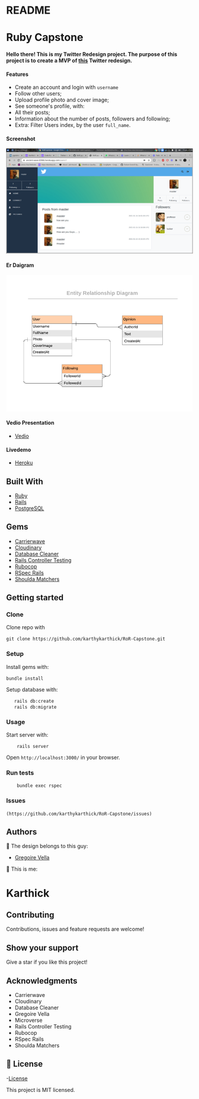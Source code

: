 # README

# Ruby Capstone

#### Hello there! This is my Twitter Redesign project. The purpose of this project is to create a MVP of [this](https://www.behance.net/gallery/14286087/Twitter-Redesign-of-UI-details) Twitter redesign.

#### Features
- Create an account and login with `username`
- Follow other users;
- Upload profile photo and cover image;
- See someone's profile, with:
- All their posts;
- Information about the number of posts, followers and following;
- Extra: Filter Users index, by the user `full_name`.

#### Screenshot

![screenshot](app/assets/images/screenshot.png)


#### Er Daigram

![screenshot](app/assets/images/ER.png)

#### Vedio Presentation

- [Vedio](https://www.loom.com/share/54e688d3d75a433ba3977665e8f02d7f)


#### Livedemo
- [Heroku](https://ancient-wave-83986.herokuapp.com/)

## Built With

- [Ruby](https://www.ruby-lang.org)
- [Rails](https://rubyonrails.org/)
- [PostgreSQL](https://www.postgresql.org/)


## Gems
- [Carrierwave](https://github.com/carrierwaveuploader/carrierwave/)
- [Cloudinary](https://github.com/cloudinary/cloudinary_gem/)
- [Database Cleaner](https://github.com/DatabaseCleaner/database_cleaner/)
- [Rails Controller Testing](https://github.com/rails/rails-controller-testing/)
- [Rubocop](https://github.com/rubocop-hq/rubocop/)
- [RSpec Rails](https://github.com/rspec/rspec-rails/)
- [Shoulda Matchers](https://github.com/thoughtbot/shoulda-matchers/)


## Getting started

### Clone

Clone repo with

```
git clone https://github.com/karthykarthick/RoR-Capstone.git
```

### Setup

Install gems with:

```
bundle install
```

Setup database with:
```
   rails db:create
   rails db:migrate
```

### Usage

Start server with:

```
    rails server
```

Open `http://localhost:3000/` in your browser.

### Run tests

```
    bundle exec rspec
```

### Issues

```
(https://github.com/karthykarthick/RoR-Capstone/issues)

```

## Authors

👤 The design belongs to this guy:
- [Gregoire Vella](https://www.behance.net/gallery/14286087/Twitter-Redesign-of-UI-details)

👤 This is me:

# Karthick 


## Contributing

Contributions, issues and feature requests are welcome!


## Show your support

Give a star if you like this project!


## Acknowledgments

- Carrierwave
- Cloudinary
- Database Cleaner
- Gregoire Vella
- Microverse
- Rails Controller Testing
- Rubocop
- RSpec Rails
- Shoulda Matchers


## 📝 License

-[License](LICENSE)

This project is MIT licensed.

